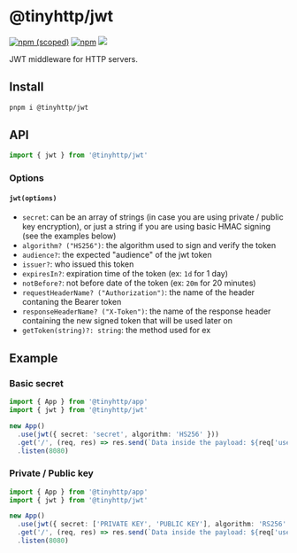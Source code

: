 # @tinyhttp/jwt

[![npm (scoped)](https://img.shields.io/npm/v/@tinyhttp/jwt?style=flat-square)](https://npmjs.com/package/@tinyhttp/jwt) [![npm](https://img.shields.io/npm/dt/@tinyhttp/jwt?style=flat-square)](https://npmjs.com/package/@tinyhttp/jwt) [![](https://img.shields.io/badge/website-visit-hotpink?style=flat-square)](https://tinyhttp.v1rtl.site/mw/jwt)

JWT middleware for HTTP servers.

## Install

```sh
pnpm i @tinyhttp/jwt
```

## API

```ts
import { jwt } from '@tinyhttp/jwt'
```

### Options

#### `jwt(options)`

- `secret`: can be an array of strings (in case you are using private / public key encryption), or just a string if you are using basic HMAC signing (see the examples below)
- `algorithm? ("HS256")`: the algorithm used to sign and verify the token
- `audience?`: the expected "audience" of the jwt token
- `issuer?`: who issued this token
- `expiresIn?`: expiration time of the token (ex: `1d` for 1 day)
- `notBefore?`: not before date of the token (ex: `20m` for 20 minutes)
- `requestHeaderName? ("Authorization")`: the name of the header contaning the Bearer token
- `responseHeaderName? ("X-Token")`: the name of the response header containing the new signed token that will be used later on
- `getToken(string)?: string`: the method used for ex

## Example

### Basic secret

```ts
import { App } from '@tinyhttp/app'
import { jwt } from '@tinyhttp/jwt'

new App()
  .use(jwt({ secret: 'secret', algorithm: 'HS256' }))
  .get('/', (req, res) => res.send(`Data inside the payload: ${req['user']}`))
  .listen(8080)
```

### Private / Public key

```ts
import { App } from '@tinyhttp/app'
import { jwt } from '@tinyhttp/jwt'

new App()
  .use(jwt({ secret: ['PRIVATE KEY', 'PUBLIC KEY'], algorithm: 'RS256' }))
  .get('/', (req, res) => res.send(`Data inside the payload: ${req['user']}`))
  .listen(8080)
```
